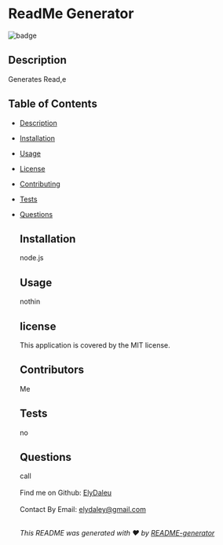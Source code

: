 # ReadMe Generator
  
  ![badge](https://img.shields.io/badge/license-MIT-brightgreen)<br />

  ## Description
  Generates Read,e

  ## Table of Contents
- [Description](#description)
- [Installation](#installation)
- [Usage](#usage)
- [License](#license)
- [Contributing](#contributing)
- [Tests](#tests)
- [Questions](#questions)

  ## Installation
    node.js

  ## Usage
    nothin
  
  ## license 
    This application is covered by the MIT license.


  ## Contributors
    Me

  ## Tests
    no

  ## Questions
    call <br/>
    </br>
    Find me on Github: [ElyDaleu](https://github.com/ElyDaleu
    )</br>
    </br>
    Contact By Email: elydaley@gmail.com</br></br>

    _This README was generated with ❤️ by [README-generator](https://github.com/3lyDaley/ReadMe-Generator)_
    